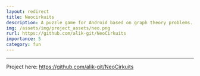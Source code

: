 ```yaml
---
layout: redirect
title: Neocirkuits
description: A puzzle game for Android based on graph theory problems.
img: /assets/img/project_assets/neo.png
rurl: https://github.com/alik-git/NeoCirkuits
importance: 5
category: fun
---
```


---

Project here: https://github.com/alik-git/NeoCirkuits